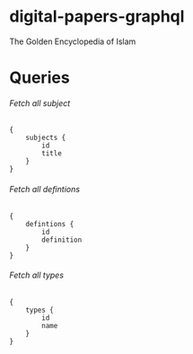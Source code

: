 # digital-papers-graphql
 The Golden Encyclopedia of Islam

# Queries

###### Fetch all subject

```
{
    subjects {
        id
        title
    }
}
```

###### Fetch all defintions

```
{
    defintions {
        id
        definition
    }
}
```

###### Fetch all types

```
{
    types {
        id
        name
    }
}
```